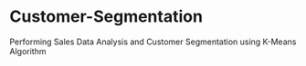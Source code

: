 # Customer-Segmentation
Performing Sales Data Analysis and Customer Segmentation using K-Means Algorithm
